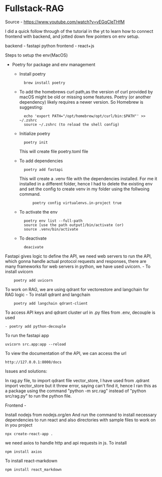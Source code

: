 # Fullstack-RAG

Source - https://www.youtube.com/watch?v=vEGqCleTHfM

I did a quick follow through of the tutorial in the yt to learn how to connect frontend with backend, and jotted down few pointers on env setup. 

backend - fastapi python
frontend - react+js


Steps to setup the env(MacOS)

- Poetry for package and env management
  
    - Install poetry
      
            brew install poetry
    - To add the homebrews curl path,as the version of curl provided by macOS might be old or missing some features. Poetry (or another dependency) likely requires a newer version. So Homebrew is suggesting:
      
            echo 'export PATH="/opt/homebrew/opt/curl/bin:$PATH"' >> ~/.zshrc
            source ~/.zshrc (to reload the shell config)
    - Initialize poetry
      
            poetry init
        This will create file poetry.toml file
    - To add dependencies
      
            poetry add fastapi
        This will create a .venv file with the dependencies installed.
        For me it installed in a different folder, hence I had to delete the existing env and set the config to create venv in my folder using the follwoing command.
      
                poetry config virtualenvs.in-project true
    - To activate the env
 
            poetry env list --full-path
            source [use the path output]/bin/activate (or)
            source .venv/bin/activate
    - To deactivate
      
            deacivate
    
Fastapi gives logic to define the API, we need web servers to run the API, which gonna handle actual protocol requests and responses, there are many frameworks for web servers in python, we have used uvicorn. 
    - To install uvicorn
    
        poetry add uvicorn
To work on RAG, we are using qdrant for vectorestore and langchain for RAG logic
    - To install qdrant and langchain
    
        poetry add langchain qdrant-client

To access API keys and qdrant cluster url in .py files from .env, decouple is used

    - poetry add python-decouple

To run the fastapi app

    uvicorn src.app:app --reload

To view the documentation of the API, we can access the url 

    http://127.0.0.1:8000/docs

Issues and solutions:

In rag.py file, to import qdrant file vector_store, I have used 
from .qdrant import vector_store but it threw error, saying can't find it, hence I ran this as a package using the command "python -m src.rag" instead of "python src/rag.py" to run the python file. 

Frontend -

Install nodejs from nodejs.org/en
And run the command to install necessary dependencies to run react and also directories with sample files to work on in you project

    npx create-react-app .

we need axios to handle http and api requests in js.
To install 

    npm install axios
To install react-markdown 

    npm install react_markdown

